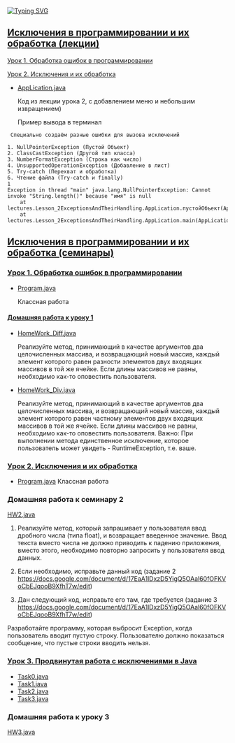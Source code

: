 
[![Typing SVG](https://readme-typing-svg.herokuapp.com?font=Fira+Code&size=40&pause=1000&width=1100&height=70&lines=%D0%98%D1%81%D0%BA%D0%BB%D1%8E%D1%87%D0%B5%D0%BD%D0%B8%D1%8F+%D0%B2+%D0%BF%D1%80%D0%BE%D0%B3%D1%80%D0%B0%D0%BC%D0%BC%D0%B8%D1%80%D0%BE%D0%B2%D0%B0%D0%BD%D0%B8%D0%B8++%D0%B8+%D0%B8%D1%85+%D0%BE%D0%B1%D1%80%D0%B0%D0%B1%D0%BE%D1%82%D0%BA%D0%B0)](https://git.io/typing-svg)

## [Исключения в программировании и их обработка (лекции)](https://github.com/ShumAhd/Exceptions-in-programming-and-their-handling/tree/main/lectures)
[Урок 1. Обработка ошибок в программировании](https://github.com/ShumAhd/Exceptions-in-programming-and-their-handling/tree/main/lectures/Lesson_1ErrorHandlingInProgramming)

[Урок 2. Исключения и их обработка](https://github.com/ShumAhd/Exceptions-in-programming-and-their-handling/tree/main/lectures/Lesson_2ExceptionsAndTheirHandling)

- [AppLication.java](https://github.com/ShumAhd/Exceptions-in-programming-and-their-handling/blob/main/lectures/Lesson_2ExceptionsAndTheirHandling/AppLication.java)

  Код из лекции урока 2, с добавлением меню и небольшим извращением)
  
  Пример вывода в терминал

```
 Cпециально создаём разные ошибки для вызова исключений

1. NullPointerException (Пустой Объект)
2. ClassCastException (Другой тип класса)
3. NumberFormatException (Строка как число)
4. UnsupportedOperationException (Добавление в лист)
5. Try-catch (Перехват и обработка)
6. Чтение файла (Try-catch и finally)
1
Exception in thread "main" java.lang.NullPointerException: Cannot invoke "String.length()" because "имя" is null
	at lectures.Lesson_2ExceptionsAndTheirHandling.AppLication.пустойОбъект(AppLication.java:67)
	at lectures.Lesson_2ExceptionsAndTheirHandling.AppLication.main(AppLication.java:33)
```

## [Исключения в программировании и их обработка (семинары)](https://github.com/ShumAhd/Exceptions-in-programming-and-their-handling/tree/main/seminars)
### [Урок 1. Обработка ошибок в программировании](https://github.com/ShumAhd/Exceptions-in-programming-and-their-handling/tree/main/seminars/Lesson_1ErrorHandling_inProgramming/src/main/java/ru/geekbrains)
- [Program.java](https://github.com/ShumAhd/Exceptions-in-programming-and-their-handling/blob/main/seminars/Lesson_1ErrorHandling_inProgramming/src/main/java/ru/geekbrains/Program.java)
  
  Классная работа
#### [Домашняя работа к уроку 1](https://github.com/ShumAhd/Exceptions-in-programming-and-their-handling/tree/main/seminars/Lesson_1ErrorHandling_inProgramming/HW1)

- [HomeWork_Diff.java](https://github.com/ShumAhd/Exceptions-in-programming-and-their-handling/blob/main/seminars/Lesson_1ErrorHandling_inProgramming/HW1/HomeWork_Diff.java)

    Реализуйте метод, принимающий в качестве аргументов два целочисленных массива, и возвращающий новый массив, каждый элемент которого равен разности элементов двух входящих массивов в той же ячейке. Если длины массивов не равны, необходимо как-то оповестить пользователя.


- [HomeWork_Div.java](https://github.com/ShumAhd/Exceptions-in-programming-and-their-handling/blob/main/seminars/Lesson_1ErrorHandling_inProgramming/HW1/HomeWork_Div.java)

    Реализуйте метод, принимающий в качестве аргументов два целочисленных массива, и возвращающий новый массив, каждый элемент которого равен частному элементов двух входящих массивов в той же ячейке. Если длины массивов не равны, необходимо как-то оповестить пользователя. Важно: При выполнении метода единственное исключение, которое пользователь может увидеть - RuntimeException, т.е. ваше.

### [Урок 2. Исключения и их обработка](https://github.com/ShumAhd/Exceptions-in-programming-and-their-handling/tree/main/seminars/Lesson_2ExceptionsAndTheirHandling)

- [Program.java](https://github.com/ShumAhd/Exceptions-in-programming-and-their-handling/blob/main/seminars/Lesson_2ExceptionsAndTheirHandling/src/main/java/ru/geekbrains/lesson2/Program.java)
  Классная работа

### Домашняя работа к семинару 2

[HW2.java](https://github.com/ShumAhd/Exceptions-in-programming-and-their-handling/blob/main/seminars/Lesson_2ExceptionsAndTheirHandling/src/main/java/ru/geekbrains/lesson2/HW2.java)

  1. Реализуйте метод, который запрашивает у пользователя ввод дробного числа (типа float), и возвращает введенное значение. Ввод текста вместо числа не должно приводить к падению приложения, вместо этого, необходимо повторно запросить у пользователя ввод данных.

  2. Если необходимо, исправьте данный код (задание 2 https://docs.google.com/document/d/17EaA1lDxzD5YigQ5OAal60fOFKVoCbEJqooB9XfhT7w/edit)

  3. Дан следующий код, исправьте его там, где требуется (задание 3 https://docs.google.com/document/d/17EaA1lDxzD5YigQ5OAal60fOFKVoCbEJqooB9XfhT7w/edit)

Разработайте программу, которая выбросит Exception, когда пользователь вводит пустую строку. Пользователю должно показаться сообщение, что пустые строки вводить нельзя.

### [Урок 3. Продвинутая работа с исключениями в Java](https://github.com/ShumAhd/Exceptions-in-programming-and-their-handling/tree/main/seminars/Lesson_3AdvancedWorkWithExceptionsInJava)

- [Task0.java](https://github.com/ShumAhd/Exceptions-in-programming-and-their-handling/blob/main/seminars/Lesson_3AdvancedWorkWithExceptionsInJava/Task0.java)
- [Task1.java](https://github.com/ShumAhd/Exceptions-in-programming-and-their-handling/blob/main/seminars/Lesson_3AdvancedWorkWithExceptionsInJava/Task1.java)
- [Task2.java](https://github.com/ShumAhd/Exceptions-in-programming-and-their-handling/blob/main/seminars/Lesson_3AdvancedWorkWithExceptionsInJava/Task2.java)
- [Task3.java](https://github.com/ShumAhd/Exceptions-in-programming-and-their-handling/blob/main/seminars/Lesson_3AdvancedWorkWithExceptionsInJava/Task3.java)

### Домашняя работа к уроку 3

[HW3.java]()







